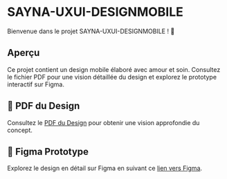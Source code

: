 # SAYNA-UXUI-DESIGNMOBILE

Bienvenue dans le projet SAYNA-UXUI-DESIGNMOBILE ! 🚀

## Aperçu

Ce projet contient un design mobile élaboré avec amour et soin. Consultez le fichier PDF pour une vision détaillée du design et explorez le prototype interactif sur Figma.


## 📄 PDF du Design

Consultez le [PDF du Design](https://github.com/Aina-Midget/SAYNA-UXUI-DESIGNMOBILE/blob/main/SAYNA-UXUI-DESIGNMOBILE.pdf) pour obtenir une vision approfondie du concept.

## 🎨 Figma Prototype

Explorez le design en détail sur Figma en suivant ce [lien vers Figma](https://www.figma.com/file/IpYemydUgq8bEtBY82dtfv/SAYNA-UXUI-DESIGNMOBILE?type=design&node-id=1%3A2&mode=design&t=yfldteTwMtgH71MF-1).

